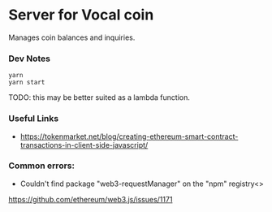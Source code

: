 # Server for Vocal coin

Manages coin balances and inquiries.

### Dev Notes

```
yarn
yarn start
```

TODO: this may be better suited as a lambda function.


### Useful Links
* https://tokenmarket.net/blog/creating-ethereum-smart-contract-transactions-in-client-side-javascript/


### Common errors:

* Couldn't find package "web3-requestManager" on the "npm" registry<>

https://github.com/ethereum/web3.js/issues/1171